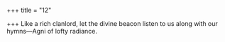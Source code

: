 +++
title = "12"

+++
Like a rich clanlord, let the divine beacon listen to us
along with our hymns—Agni of lofty radiance.